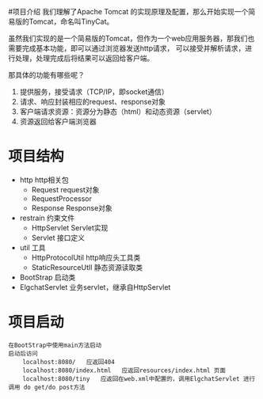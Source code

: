 #项目介绍
我们理解了Apache Tomcat 的实现原理及配置，那么开始实现一个简易版的Tomcat，命名叫TinyCat。

虽然我们实现的是一个简易版的Tomcat，但作为一个web应用服务器，那我们也需要完成基本功能，即可以通过浏览器发送http请求，
可以接受并解析请求，进行处理，处理完成后将结果可以返回给客户端。

那具体的功能有哪些呢？
1. 提供服务，接受请求（TCP/IP，即socket通信）
2. 请求、响应封装相应的request、response对象
3. 客户端请求资源：资源分为静态（html）和动态资源（servlet）
4. 资源返回给客户端浏览器


# 项目结构
* http  http相关包
  * Request  request对象
  * RequestProcessor
  * Response    Response对象
* restrain  约束文件
  * HttpServlet Servlet实现
  * Servlet  接口定义
* util 工具
  * HttpProtocolUtil    http响应头工具类
  * StaticResourceUtIl  静态资源读取类
* BootStrap     启动类
* ElgchatServlet  业务servlet，继承自HttpServlet



# 项目启动
    在BootStrap中使用main方法启动
    启动后访问 
        localhost:8080/   应返回404
        localhost:8080/index.html   应返回resources/index.html 页面
        localhost:8080/tiny   应返回在web.xml中配置的，调用ElgchatServlet 进行调用 do get/do post方法
    